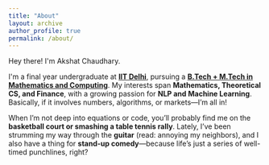 ```yaml
---
title: "About"
layout: archive
author_profile: true
permalink: /about/
---
```



Hey there! I'm Akshat Chaudhary.  

I'm a final year undergraduate at **[IIT Delhi](https://home.iitd.ac.in)**, pursuing a **[B.Tech + M.Tech in Mathematics and Computing](https://maths.iitd.ac.in/Undergraduate)**. My interests span **Mathematics, Theoretical CS, and Finance**, with a growing passion for **NLP and Machine Learning**. Basically, if it involves numbers, algorithms, or markets—I’m all in!  

When I’m not deep into equations or code, you’ll probably find me on the **basketball court or smashing a table tennis rally**. Lately, I’ve been strumming my way through the **guitar** (read: annoying my neighbors), and I also have a thing for **stand-up comedy**—because life’s just a series of well-timed punchlines, right?  
